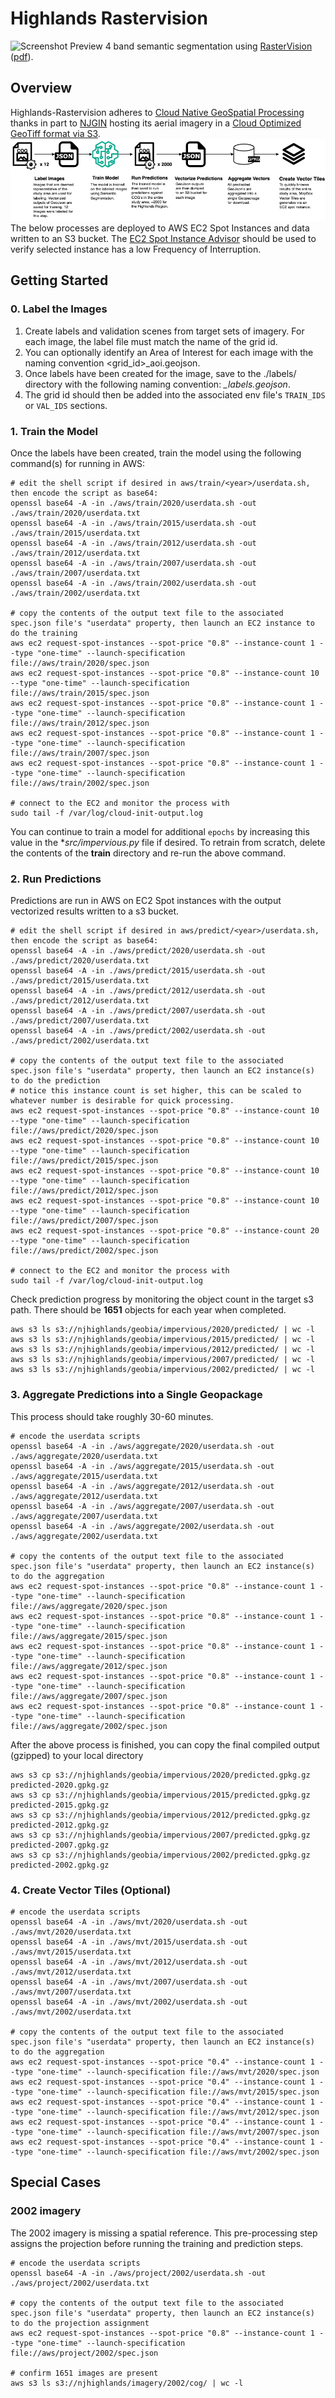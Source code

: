 # Highlands Rastervision
![Screenshot Preview](screenshot.png "Screenshot Preview")
4 band semantic segmentation using [RasterVision](https://rastervision.io/) ([pdf](https://buildmedia.readthedocs.org/media/pdf/raster-vision/latest/raster-vision.pdf)). 

## Overview
Highlands-Rastervision adheres to [Cloud Native GeoSpatial Processing](https://cloudnativegeo.org/about/) thanks in part to [NJGIN](https://njgin.nj.gov/njgin/) hosting its aerial imagery in a [Cloud Optimized GeoTiff format via S3](https://registry.opendata.aws/nj-imagery/). 
![Overview Diagram](diagram.png "Overview Diagram")
The below processes are deployed to AWS EC2 Spot Instances and data written to an S3 bucket. The [EC2 Spot Instance Advisor](https://aws.amazon.com/ec2/spot/instance-advisor/) should be used to verify selected instance has a low Frequency of Interruption.

## Getting Started
### 0. Label the Images
1. Create labels and validation scenes from target sets of imagery. For each image, the label file must match the name of the grid id. 
2. You can optionally identify an Area of Interest for each image with the naming convention <grid_id>_aoi.geojson. 
3. Once labels have been created for the image, save to the ./labels/<year> directory with the following naming convention: *<GRID-ID>_labels.geojson*. 
4. The grid id should then be added into the associated env file's `TRAIN_IDS` or `VAL_IDS` sections. 

### 1. Train the Model
Once the labels have been created, train the model using the following command(s) for running in AWS:
```shell
# edit the shell script if desired in aws/train/<year>/userdata.sh, then encode the script as base64:
openssl base64 -A -in ./aws/train/2020/userdata.sh -out ./aws/train/2020/userdata.txt
openssl base64 -A -in ./aws/train/2015/userdata.sh -out ./aws/train/2015/userdata.txt
openssl base64 -A -in ./aws/train/2012/userdata.sh -out ./aws/train/2012/userdata.txt
openssl base64 -A -in ./aws/train/2007/userdata.sh -out ./aws/train/2007/userdata.txt
openssl base64 -A -in ./aws/train/2002/userdata.sh -out ./aws/train/2002/userdata.txt

# copy the contents of the output text file to the associated spec.json file's "userdata" property, then launch an EC2 instance to do the training
aws ec2 request-spot-instances --spot-price "0.8" --instance-count 1 --type "one-time" --launch-specification file://aws/train/2020/spec.json
aws ec2 request-spot-instances --spot-price "0.8" --instance-count 10 --type "one-time" --launch-specification file://aws/train/2015/spec.json
aws ec2 request-spot-instances --spot-price "0.8" --instance-count 1 --type "one-time" --launch-specification file://aws/train/2012/spec.json
aws ec2 request-spot-instances --spot-price "0.8" --instance-count 1 --type "one-time" --launch-specification file://aws/train/2007/spec.json
aws ec2 request-spot-instances --spot-price "0.8" --instance-count 1 --type "one-time" --launch-specification file://aws/train/2002/spec.json

# connect to the EC2 and monitor the process with 
sudo tail -f /var/log/cloud-init-output.log
```
You can continue to train a model for additional `epochs` by increasing this value in the **src/impervious.py* file if desired.
To retrain from scratch, delete the contents of the **train** directory and re-run the above command. 

### 2. Run Predictions

Predictions are run in AWS on EC2 Spot instances with the output vectorized results written to a s3 bucket. 
```shell
# edit the shell script if desired in aws/predict/<year>/userdata.sh, then encode the script as base64:
openssl base64 -A -in ./aws/predict/2020/userdata.sh -out ./aws/predict/2020/userdata.txt
openssl base64 -A -in ./aws/predict/2015/userdata.sh -out ./aws/predict/2015/userdata.txt
openssl base64 -A -in ./aws/predict/2012/userdata.sh -out ./aws/predict/2012/userdata.txt
openssl base64 -A -in ./aws/predict/2007/userdata.sh -out ./aws/predict/2007/userdata.txt
openssl base64 -A -in ./aws/predict/2002/userdata.sh -out ./aws/predict/2002/userdata.txt

# copy the contents of the output text file to the associated spec.json file's "userdata" property, then launch an EC2 instance(s) to do the prediction 
# notice this instance count is set higher, this can be scaled to whatever number is desirable for quick processing. 
aws ec2 request-spot-instances --spot-price "0.8" --instance-count 10 --type "one-time" --launch-specification file://aws/predict/2020/spec.json
aws ec2 request-spot-instances --spot-price "0.8" --instance-count 10 --type "one-time" --launch-specification file://aws/predict/2015/spec.json
aws ec2 request-spot-instances --spot-price "0.8" --instance-count 10 --type "one-time" --launch-specification file://aws/predict/2012/spec.json
aws ec2 request-spot-instances --spot-price "0.8" --instance-count 10 --type "one-time" --launch-specification file://aws/predict/2007/spec.json
aws ec2 request-spot-instances --spot-price "0.8" --instance-count 20 --type "one-time" --launch-specification file://aws/predict/2002/spec.json

# connect to the EC2 and monitor the process with 
sudo tail -f /var/log/cloud-init-output.log
```

Check prediction progress by monitoring the object count in the target s3 path. There should be **1651** objects for each year when completed. 
```shell
aws s3 ls s3://njhighlands/geobia/impervious/2020/predicted/ | wc -l 
aws s3 ls s3://njhighlands/geobia/impervious/2015/predicted/ | wc -l 
aws s3 ls s3://njhighlands/geobia/impervious/2012/predicted/ | wc -l 
aws s3 ls s3://njhighlands/geobia/impervious/2007/predicted/ | wc -l 
aws s3 ls s3://njhighlands/geobia/impervious/2002/predicted/ | wc -l 
```

### 3. Aggregate Predictions into a Single Geopackage
This process should take roughly 30-60 minutes.
   ```shell
# encode the userdata scripts
openssl base64 -A -in ./aws/aggregate/2020/userdata.sh -out ./aws/aggregate/2020/userdata.txt
openssl base64 -A -in ./aws/aggregate/2015/userdata.sh -out ./aws/aggregate/2015/userdata.txt
openssl base64 -A -in ./aws/aggregate/2012/userdata.sh -out ./aws/aggregate/2012/userdata.txt
openssl base64 -A -in ./aws/aggregate/2007/userdata.sh -out ./aws/aggregate/2007/userdata.txt
openssl base64 -A -in ./aws/aggregate/2002/userdata.sh -out ./aws/aggregate/2002/userdata.txt

# copy the contents of the output text file to the associated spec.json file's "userdata" property, then launch an EC2 instance(s) to do the aggregation 
aws ec2 request-spot-instances --spot-price "0.8" --instance-count 1 --type "one-time" --launch-specification file://aws/aggregate/2020/spec.json
aws ec2 request-spot-instances --spot-price "0.8" --instance-count 1 --type "one-time" --launch-specification file://aws/aggregate/2015/spec.json
aws ec2 request-spot-instances --spot-price "0.8" --instance-count 1 --type "one-time" --launch-specification file://aws/aggregate/2012/spec.json
aws ec2 request-spot-instances --spot-price "0.8" --instance-count 1 --type "one-time" --launch-specification file://aws/aggregate/2007/spec.json
aws ec2 request-spot-instances --spot-price "0.8" --instance-count 1 --type "one-time" --launch-specification file://aws/aggregate/2002/spec.json
```

After the above process is finished, you can copy the final compiled output (gzipped) to your local directory
   ```shell
   aws s3 cp s3://njhighlands/geobia/impervious/2020/predicted.gpkg.gz predicted-2020.gpkg.gz
   aws s3 cp s3://njhighlands/geobia/impervious/2015/predicted.gpkg.gz predicted-2015.gpkg.gz
   aws s3 cp s3://njhighlands/geobia/impervious/2012/predicted.gpkg.gz predicted-2012.gpkg.gz
   aws s3 cp s3://njhighlands/geobia/impervious/2007/predicted.gpkg.gz predicted-2007.gpkg.gz
   aws s3 cp s3://njhighlands/geobia/impervious/2002/predicted.gpkg.gz predicted-2002.gpkg.gz
   ```
   
### 4. Create Vector Tiles (Optional)
```shell
# encode the userdata scripts
openssl base64 -A -in ./aws/mvt/2020/userdata.sh -out ./aws/mvt/2020/userdata.txt
openssl base64 -A -in ./aws/mvt/2015/userdata.sh -out ./aws/mvt/2015/userdata.txt
openssl base64 -A -in ./aws/mvt/2012/userdata.sh -out ./aws/mvt/2012/userdata.txt
openssl base64 -A -in ./aws/mvt/2007/userdata.sh -out ./aws/mvt/2007/userdata.txt
openssl base64 -A -in ./aws/mvt/2002/userdata.sh -out ./aws/mvt/2002/userdata.txt

# copy the contents of the output text file to the associated spec.json file's "userdata" property, then launch an EC2 instance(s) to do the aggregation 
aws ec2 request-spot-instances --spot-price "0.4" --instance-count 1 --type "one-time" --launch-specification file://aws/mvt/2020/spec.json
aws ec2 request-spot-instances --spot-price "0.4" --instance-count 1 --type "one-time" --launch-specification file://aws/mvt/2015/spec.json
aws ec2 request-spot-instances --spot-price "0.4" --instance-count 1 --type "one-time" --launch-specification file://aws/mvt/2012/spec.json
aws ec2 request-spot-instances --spot-price "0.4" --instance-count 1 --type "one-time" --launch-specification file://aws/mvt/2007/spec.json
aws ec2 request-spot-instances --spot-price "0.4" --instance-count 1 --type "one-time" --launch-specification file://aws/mvt/2002/spec.json
```

## Special Cases 
### 2002 imagery
The 2002 imagery is missing a spatial reference. This pre-processing step assigns the projection before running the training and prediction steps. 
```shell
# encode the userdata scripts
openssl base64 -A -in ./aws/project/2002/userdata.sh -out ./aws/project/2002/userdata.txt

# copy the contents of the output text file to the associated spec.json file's "userdata" property, then launch an EC2 instance(s) to do the projection assignment
aws ec2 request-spot-instances --spot-price "0.8" --instance-count 1 --type "one-time" --launch-specification file://aws/project/2002/spec.json

# confirm 1651 images are present 
aws s3 ls s3://njhighlands/imagery/2002/cog/ | wc -l 
```